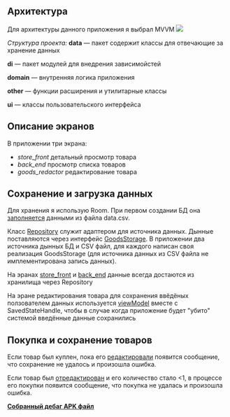 ## **Архитектура**

Для архитектуры данного приложения я выбрал MVVM
![](https://developer.android.com/topic/libraries/architecture/images/final-architecture.png?hl=ru)

*Структура проекта:*
**data** — пакет содержит классы для отвечающие за хранение данных

**di** — пакет модулей для внедрения зависимойстей

**domain** — внутренняя логика приложения

**other** — функции расширения и утилитарные классы

**ui** — классы пользовательского интерфейса


## Описание экранов
В приложении три экрана:
- *store_front* детальный просмотр товара
- *back_end* просмотр списка товаров
- *goods_redactor* редактирование товара

## Сохранение и загрузка данных

Для хранения я использую Room. При первом создании БД она [заполняется](https://github.com/srgpanov/FunBoxTT/blob/aef6ded3e8c59cabe5523d4721b29d56933bc880/app/src/main/java/com/srgpanov/funboxtt/di/RoomModule.kt#L40) данными из файла data.csv.

Класс [Repository](https://github.com/srgpanov/FunBoxTT/blob/aef6ded3e8c59cabe5523d4721b29d56933bc880/app/src/main/java/com/srgpanov/funboxtt/data/Repository.kt#L11) служит адаптером для источника данных. Дынные поставляются через интерфейс [GoodsStorage](https://github.com/srgpanov/FunBoxTT/blob/master/app/src/main/java/com/srgpanov/funboxtt/data/storage/GoodsStorage.kt). В приложении два источника дынных БД и CSV файл, для каждого написан своя реализация GoodsStorage (для источника данных из CSV файла не имплементирована запись данных).

На эранах [store_front](https://github.com/srgpanov/FunBoxTT/blob/master/app/src/main/java/com/srgpanov/funboxtt/ui/screens/store_front/StorefrontFragment.kt) и [back_end](https://github.com/srgpanov/FunBoxTT/blob/master/app/src/main/java/com/srgpanov/funboxtt/ui/screens/back_end/BackendFragment.kt) данные всегда достаются из хранилища через Repository

На эране редактирования товара для сохранения ввёдёных ползователем данных используется  [viewModel](https://github.com/srgpanov/FunBoxTT/blob/master/app/src/main/java/com/srgpanov/funboxtt/ui/screens/goods_redactor/GoodsRedactorViewModel.kt) вместе с SavedStateHandle, чтобы в случае когда приложение будет "убито" системой введённые данные сохранились

## Покупка и сохранение товаров

Если товар был куплен, пока его [редактировали](https://github.com/srgpanov/FunBoxTT/blob/aef6ded3e8c59cabe5523d4721b29d56933bc880/app/src/main/java/com/srgpanov/funboxtt/ui/shared_components/goods_components/GoodsSharedViewModel.kt#L84) появится сообщение, что сохранение не удалось и произошла ошибка.

Если товар был [отредактирован](https://github.com/srgpanov/FunBoxTT/blob/aef6ded3e8c59cabe5523d4721b29d56933bc880/app/src/main/java/com/srgpanov/funboxtt/ui/shared_components/goods_components/GoodsSharedViewModel.kt#L68) и его количество стало <1, в процессе его покупки появится сообщение, что покупка не удалась и произошла ошибка.

**[Собранный дебаг APK файл](https://github.com/srgpanov/FunBoxTT/blob/master/FunBox%20app.apk)**
